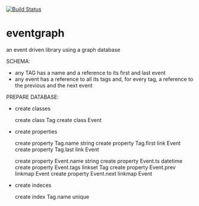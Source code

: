 [![Build Status](https://travis-ci.org/marcosh/eventgraph.svg?branch=master)](https://travis-ci.org/marcosh/eventgraph)

eventgraph
==========

an event driven library using a graph database

SCHEMA:

- any TAG has a name and a reference to its first and last event
- any event has a reference to all its tags and, for every tag, a reference to
    the previous and the next event

PREPARE DATABASE:

- create classes

    create class Tag
    create class Event

- create properties 

    create property Tag.name string
    create property Tag.first link Event
    create property Tag.last link Event

    create property Event.name string
    create property Event.ts datetime
    create property Event.tags linkset Tag
    create property Event.prev linkmap Event
    create property Event.next linkmap Event

- create indeces

    create index Tag.name unique